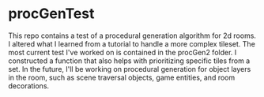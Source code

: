 # procGenTest

This repo contains a test of a procedural generation algorithm for 2d rooms. I altered what I learned from a tutorial to handle a more complex tileset. The most current test I've worked on is contained in the procGen2 folder.
I constructed a function that also helps with prioritizing specific tiles from a set. In the future, I'll be working on procedural generation for object layers in the room, such as scene traversal objects, game entities, and room decorations. 
